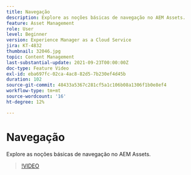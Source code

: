 ```yaml
---
title: Navegação
description: Explore as noções básicas de navegação no AEM Assets.
feature: Asset Management
role: User
level: Beginner
version: Experience Manager as a Cloud Service
jira: KT-4832
thumbnail: 32046.jpg
topic: Content Management
last-substantial-update: 2021-09-23T00:00:00Z
doc-type: Feature Video
exl-id: eba697fc-02ca-4ac8-82d5-7b230ef4d45b
duration: 102
source-git-commit: 48433a5367c281cf5a1c106b08a1306f1b0e8ef4
workflow-type: tm+mt
source-wordcount: '16'
ht-degree: 12%

---
```


# Navegação

Explore as noções básicas de navegação no AEM Assets.

>[!VIDEO](https://video.tv.adobe.com/v/32046?quality=12&learn=on)

